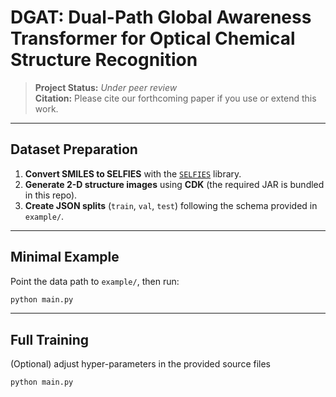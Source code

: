 # DGAT: Dual-Path Global Awareness Transformer for Optical Chemical Structure Recognition

> **Project Status:** *Under peer review*  
> **Citation:** Please cite our forthcoming paper if you use or extend this work.

---

## Dataset Preparation
1. **Convert SMILES to SELFIES** with the [`SELFIES`](https://github.com/aspuru-guzik-group/selfies) library.  
2. **Generate 2-D structure images** using **CDK** (the required JAR is bundled in this repo).  
3. **Create JSON splits** (`train`, `val`, `test`) following the schema provided in `example/`.

---


## Minimal Example
Point the data path to `example/`, then run:
```bash
python main.py
```  
---


## Full Training
(Optional) adjust hyper-parameters in the provided source files
```bash
python main.py
```  
